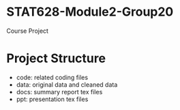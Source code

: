 # STAT628-Module2-Group20

Course Project

# Project Structure

- code: related coding files
- data: original data and cleaned data
- docs: summary report tex files
- ppt: presentation tex files
